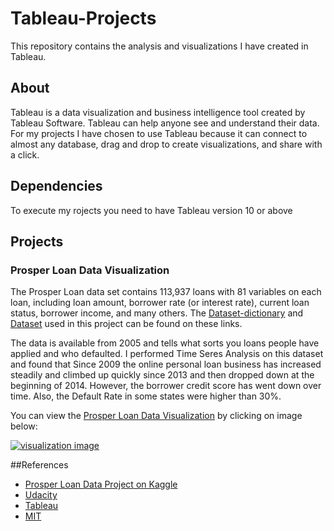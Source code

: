 # Tableau-Projects
This repository contains the analysis and visualizations I have created in Tableau.

## About
Tableau is a data visualization and business intelligence tool created by Tableau Software. Tableau can help anyone see and understand their data. For my projects I have chosen to use Tableau because it can connect to almost any database, drag and drop to create visualizations, and share with a click.

## Dependencies
To execute my rojects you need to have Tableau version 10 or above

## Projects
### Prosper Loan Data Visualization
The Prosper Loan data set contains 113,937 loans with 81 variables on each loan, including loan amount, borrower rate (or interest rate), current loan status, borrower income, and many others. The [Dataset-dictionary](https://github.com/jubins/Tableau-Projects/blob/master/ProsperLoanData/data/ProsperLoanData-VariableDefinitions.csv) and [Dataset](https://raw.githubusercontent.com/jubins/Tableau-Projects/master/ProsperLoanData/data/prosperLoanData.csv) used in this project can be found on these links.

The data is available from 2005 and tells what sorts you loans people have applied and who defaulted. I performed Time Seres Analysis on this dataset and found that Since 2009 the online personal loan business has increased steadily and climbed up quickly since 2013 and then dropped down at the beginning of 2014. However, the borrower credit score has went down over time. Also, the Default Rate in some states were higher than 30%.

You can view the [Prosper Loan Data Visualization](https://public.tableau.com/profile/jubin.soni#!/vizhome/ProsperLoanData_7/ProsperLoanStory-Version2) by clicking on image below:

[![visualization image](https://github.com/jubins/Tableau-Projects/blob/master/ProsperLoanData/data/pld_screenshot.png)](https://public.tableau.com/profile/jubin.soni#!/vizhome/ProsperLoanData_7/ProsperLoanStory-Version2)

##References
- [Prosper Loan Data Project on Kaggle](https://www.kaggle.com/jschnessl/prosperloans)
- [Udacity](https://www.udacity.com/course/data-visualization-in-tableau--ud1006)
- [Tableau](https://www.tableau.com/learn/training)
- [MIT](http://courses.media.mit.edu/2008fall/mas622j/Projects/CharlieCocoErnestoMatt/data/)
